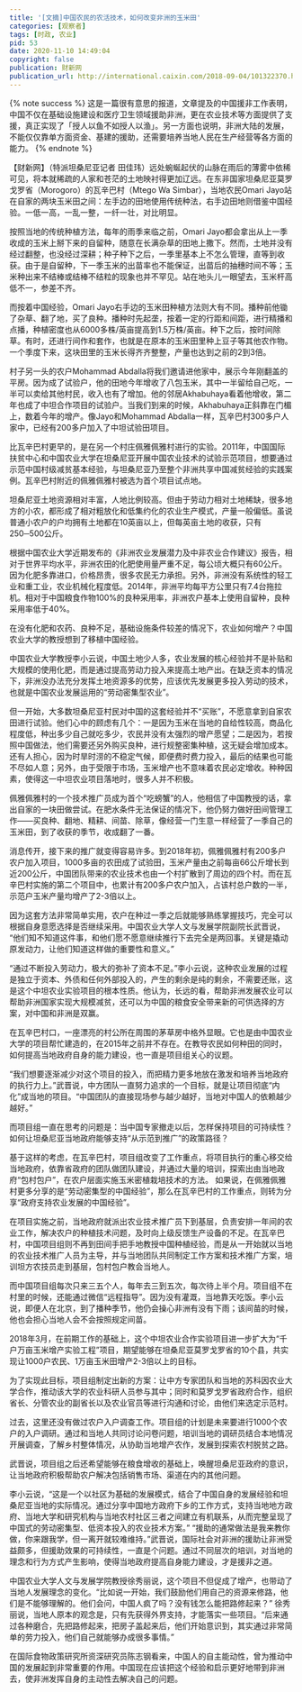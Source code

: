 ```yaml
---
title: '[文摘]中国农民的农活技术，如何改变非洲的玉米田'
categories: [观察者]
tags: [时政, 农业]
pid: 53
date: 2020-11-10 14:49:04
copyright: false
publication: 财新网
publication_url: http://international.caixin.com/2018-09-04/101322370.html
---
```


{% note success %}
这是一篇很有意思的报道，文章提及的中国援非工作表明，中国不仅在基础设施建设和医疗卫生领域援助非洲，更在农业技术等方面提供了支援，真正实现了「授人以鱼不如授人以渔」。另一方面也说明，非洲大陆的发展，不能仅仅靠单方面资金、基建的援助，还需要培养当地人民在生产经营等各方面的能力。
{% endnote %}

【财新网】（特派坦桑尼亚记者 田佳玮）远处蜿蜒起伏的山脉在雨后的薄雾中依稀可见，将本就稀疏的人家和苍茫的土地映衬得更加辽远。在东非国家坦桑尼亚莫罗戈罗省（Morogoro）的瓦辛巴村（Mtego Wa Simbar），当地农民Omari Jayo站在自家的两块玉米田之间：左手边的田地使用传统种法，右手边田地则借鉴中国经验。一低一高，一乱一整，一纤一壮，对比明显。

按照当地的传统种植方法，每年的雨季来临之前，Omari Jayo都会拿出从上一季收成的玉米上掰下来的自留种，随意在长满杂草的田地上撒下。然而，土地并没有经过翻整，也没经过深耕；种子种下之后，一季里基本上不怎么管理，直等到收获。由于是自留种，下一季玉米的出苗率也不能保证，出苗后的抽穗时间不等；玉米种出来不结棒或结棒不结粒的现象也并不罕见。站在地头儿一眼望去，玉米杆高低不一，参差不齐。
<!-- more -->

而按着中国经验，Omari Jayo右手边的玉米田种植方法则大有不同。播种前他锄了杂草、翻了地，买了良种。播种时先起垄，按着一定的行距和间距，进行精播和点播，种植密度也从6000多株/英亩提高到1.5万株/英亩。种下之后，按时间除草。有时，还进行间作和套作，也就是在原本的玉米田里种上豆子等其他农作物。一个季度下来，这块田里的玉米长得齐齐整整，产量也达到之前的2到3倍。

村子另一头的农户Mohammad Abdalla将我们邀请进他家中，展示今年刚翻盖的平房。因为成了试验户，他的田地今年增收了八包玉米，其中一半留给自己吃，一半可以卖给其他村民，收入也有了增加。他的邻居Akhabuhaya看着他增收，第二年也成了中坦合作项目的试验户。当我们到来的时候，Akhabuhaya正斜靠在门楣上，数着今年的增产。像Jayo和Mohammad Abdalla一样，瓦辛巴村300多户人家中，已经有200多户加入了中坦试验田项目。

比瓦辛巴村更早的，是在另一个村庄佩雅佩雅村进行的实验。2011年，中国国际扶贫中心和中国农业大学在坦桑尼亚开展中国农业技术的试验示范项目，想要通过示范中国村级减贫基本经验，与坦桑尼亚乃至整个非洲共享中国减贫经验的实践案例。瓦辛巴村附近的佩雅佩雅村被选为首个项目试点地。

坦桑尼亚土地资源相对丰富，人地比例较高。但由于劳动力相对土地稀缺，很多地方的小农，都形成了相对粗放化和低集约化的农业生产模式，产量一般偏低。虽说普通小农户的户均拥有土地都在10英亩以上，但每英亩土地的收获，只有250─500公斤。

根据中国农业大学近期发布的《非洲农业发展潜力及中非农业合作建议》报告，相对于世界平均水平，非洲农田的化肥使用量严重不足，每公顷大概只有60公斤。因为化肥多靠进口，价格昂贵，很多农民无力承担。另外，非洲没有系统性的轻工业和重工业，农业机械化程度低。2014年，非洲平均每平方公里只有7.4台拖拉机。相对于中国粮食作物100%的良种采用率，非洲农户基本上使用自留种，良种采用率低于40%。

在没有化肥和农药、良种不足，基础设施条件较差的情况下，农业如何增产？中国农业大学的教授想到了移植中国经验。

中国农业大学教授李小云说，中国土地少人多，农业发展的核心经验并不是补贴和大规模的使用化肥，而是通过提高劳动力投入来提高土地产出。在缺乏资本的情况下，非洲没办法充分发挥土地资源多的优势，应该优先发展更多投入劳动的技术，也就是中国农业发展运用的“劳动密集型农业”。

但一开始，大多数坦桑尼亚村民对中国的这套经验并不“买账”，不愿意拿到自家农田进行试验。他们心中的顾虑有几个：一是因为玉米在当地的自给性较高，商品化程度低，种出多少自己就吃多少，农民并没有太强烈的增产愿望；二是因为，若按照中国做法，他们需要还另外购买良种，进行规整密集种植，这无疑会增加成本。还有人担心，因为时旱时涝的不稳定气候，即便费时费力投入，最后的结果也可能不尽如人意；另外，由于受限于市场，玉米增产也不意味着农民必定增收。种种因素，使得这一中坦农业项目落地时，很多人并不积极。

佩雅佩雅村的一个技术推广员成为首个“吃螃蟹”的人，他相信了中国教授的话，拿出自家的一块田做尝试。在肥水条件无法保证的情况下，他仍努力做好田间管理工作——买良种、翻地、精耕、间苗、除草，像经营一门生意一样经营了一季自己的玉米田，到了收获的季节，收成翻了一番。

消息传开，接下来的推广就变得容易许多。到2018年初，佩雅佩雅村有200多户农户加入项目，1000多亩的农田成了试验田，玉米产量由之前每亩66公斤增长到近200公斤，中国团队带来的农业技术也由一个村扩散到了周边的四个村。而在瓦辛巴村实施的第二个项目中，也累计有200多户农户加入，占该村总户数的一半，示范户玉米产量均增产了2-3倍以上。

因为这套方法非常简单实用，农户在种过一季之后就能够熟练掌握技巧，完全可以根据自身意愿选择是否继续采用。中国农业大学人文与发展学院副院长武晋说， “他们知不知道这件事，和他们愿不愿意继续推行下去完全是两回事。关键是撬动原发动力，让他们知道这样做的重要性和意义。”

“通过不断投入劳动力，极大的弥补了资本不足。”李小云说，这种农业发展的过程是独立于资本、外债和任何外部投入的，产生的剩余是纯的剩余，不需要还账，这是这个中坦农业实验项目的根本性质。他认为，长远的看，帮助非洲发展农业可以帮助非洲国家实现大规模减贫，还可以为中国的粮食安全带来新的可供选择的方案，对中国和非洲是双赢。

在瓦辛巴村口，一座漂亮的村公所在周围的茅草房中格外显眼。它也是由中国农业大学的项目帮忙建造的，在2015年之前并不存在。在教导农民如何种田的同时，如何提高当地政府自身的能力建设，也一直是项目组关心的议题。

“我们想要逐渐减少对这个项目的投入，而把精力更多地放在激发和培养当地政府的执行力上。”武晋说，中方团队一直努力追求的一个目标，就是让项目彻底“内化”成当地的项目。“中国团队的直接现场参与越少越好，当地对中国人的依赖越少越好。”

而项目组一直在思考的问题是：当中国专家撤走以后，怎样保持项目的可持续性？如何让坦桑尼亚当地政府能够支持“从示范到推广”的政策路径？

基于这样的考虑，在瓦辛巴村，项目组改变了工作重点，将项目执行的重心移交给当地政府，依靠省政府的团队做团队建设，并通过大量的培训，探索出由当地政府“包村包户”，在农户层面实施玉米密植栽培技术的方法。
如果说，在佩雅佩雅村更多分享的是“劳动密集型的中国经验”，那么在瓦辛巴村的工作重点，则转为分享“政府支持农业发展的中国经验”。

在项目实施之前，当地政府就派出农业技术推广员下到基层，负责安排一年间的农业工作，解决农户的种植技术问题，及时向上级反馈生产设备的不足。在瓦辛巴村，中国项目组则不再到田间手把手地教授中国种植经验，而是从一开始就以当地的农业技术推广人员为主导，并与当地团队共同制定工作方案和技术推广方案，培训坦方农技员走到基层，包村包户教会当地人。

而中国项目组每次只来三五个人，每年去三到五次，每次待上半个月。项目组不在村里的时候，还能通过微信“远程指导”。因为没有灌溉，当地靠天吃饭。李小云说，即便人在北京，到了播种季节，他仍会操心非洲有没有下雨；该间苗的时候，他也会担心当地人会不会按照规定间苗。

2018年3月，在前期工作的基础上，这个中坦农业合作实验项目进一步扩大为“千户万亩玉米增产实验工程”项目，期望能够在坦桑尼亚莫罗戈罗省的10个县，共实现让1000户农民、1万亩玉米田增产2-3倍以上的目标。

为了实现此目标，项目组制定出新的方案：让中方专家团队和当地的苏科因农业大学合作，推动该大学的农业科研人员参与其中；同时和莫罗戈罗省政府合作，组织省长、分管农业的副省长以及农业官员等进行沟通和讨论，由他们来选定示范村。

过去，这里还没有做过农户入户调查工作。项目组的计划是未来要进行1000个农户的入户调研。通过和当地人共同讨论问卷问题，培训当地的调研员结合本地情况开展调查，了解乡村整体情况，从协助当地增产农作，发展到探索农村脱贫之路。

武晋说，项目组之后还希望能够在粮食增收的基础上，唤醒坦桑尼亚政府的意识，让当地政府积极帮助农户解决包括销售市场、渠道在内的其他问题。

李小云说，“这是一个以社区为基础的发展模式，结合了中国自身的发展经验和坦桑尼亚当地的实际情况。通过分享中国地方政府下乡的工作方式，支持当地地方政府、当地大学和研究机构与当地农村社区三者之间建立有机联系，从而完整呈现了中国式的劳动密集型、低资本投入的农业技术方案。”
“援助的通常做法是我来教你做，你来跟我学，但一离开就较难维持。”武晋说，国际社会对非洲的援助让非洲受益颇多，但援助效果的可持续性，一直是个问题。通过不同层次的培训，对当地的理念和行为方式产生影响，使得当地政府提高自身能力建设，才是援非之道。

中国农业大学人文与发展学院教授徐秀丽说，这个项目不但促成了增产，也带动了当地人发展理念的变化。“比如说一开始，我们鼓励他们用自己的资源来修路，他们是不能够理解的。他们会问，中国人疯了吗？没有钱怎么能把路修起来？” 徐秀丽说，当地人原本的观念是，只有先获得外界支持，才能落实一些项目。“后来通过各种磨合，先把路修起来，把房子盖起来后，他们开始意识到，其实通过非常简单的劳力投入，他们自己就能够办成很多事情。”

在国际食物政策研究所资深研究员陈志钢看来，中国人的自主能动性，曾为推动中国的发展起到非常重要的作用。中国现在应该把这个经验和启示更好地带到非洲去，使非洲发挥自身的主动性去解决自己的问题。